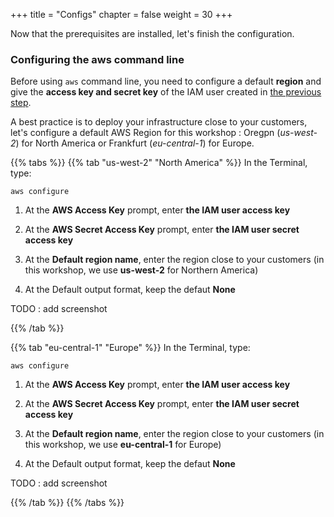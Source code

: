 +++
title = "Configs"
chapter = false
weight = 30
+++

Now that the prerequisites are installed, let's finish the configuration.

### Configuring the aws command line

Before using `aws` command line, you need to configure a default **region** and give the **access key and secret key** of the IAM user created in [the previous step](http://localhost:1313/10_prerequisites/20_installs.html).

A best practice is to deploy your infrastructure close to your customers, let's configure a default AWS Region for this workshop : Oregpn (*us-west-2*) for North America or Frankfurt (*eu-central-1*) for Europe.

{{% tabs %}}
{{% tab "us-west-2" "North America" %}}
In the Terminal, type:

`aws configure`

1. At the **AWS Access Key** prompt, enter **the IAM user access key**

1. At the **AWS Secret Access Key** prompt, enter **the IAM user secret access key**

1. At the **Default region name**, enter the region close to your customers (in this workshop, we use **us-west-2** for Northern America)

1. At the Default output format, keep the defaut **None**

TODO : add screenshot

{{% /tab %}}

{{% tab  "eu-central-1"  "Europe" %}}
In the Terminal, type:

`aws configure`

1. At the **AWS Access Key** prompt, enter **the IAM user access key**

1. At the **AWS Secret Access Key** prompt, enter **the IAM user secret access key**

1. At the **Default region name**, enter the region close to your customers (in this workshop, we use **eu-central-1** for Europe)

1. At the Default output format, keep the defaut **None**

TODO : add screenshot

{{% /tab %}}
{{% /tabs %}}

